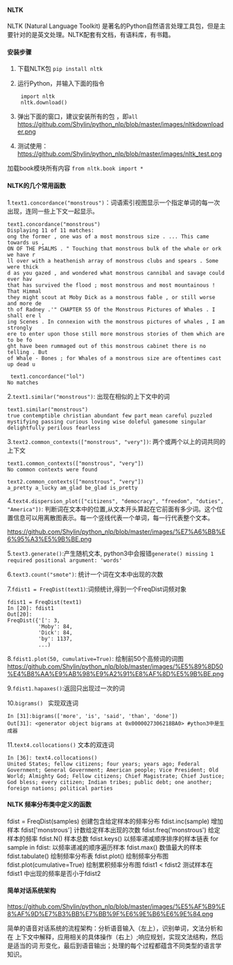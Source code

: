#### NLTK

NLTK (Natural Language Toolkit) 是著名的Python自然语言处理工具包，但是主要针对的是英文处理。NLTK配套有文档，有语料库，有书籍。



#### 安装步骤

1. 下载NLTK包 `pip install nltk`

2. 运行Python，并输入下面的指令

   ```
    import nltk
    nltk.download()

   ```

3. 弹出下面的窗口，建议安装所有的包 ，即`all`
https://github.com/Shylin/python_nlp/blob/master/images/nltkdownloader.png
   

4. 测试使用：
https://github.com/Shylin/python_nlp/blob/master/images/nltk_test.png


加载book模块所有内容 `from nltk.book import *`



#### NLTK的几个常用函数

1.`text1.concordance("monstrous")`：词语索引视图显示一个指定单词的每一次出现，连同一些上下文一起显示。

```
text1.concordance("monstrous")
Displaying 11 of 11 matches:
ong the former , one was of a most monstrous size . ... This came towards us ,
ON OF THE PSALMS . " Touching that monstrous bulk of the whale or ork we have r
ll over with a heathenish array of monstrous clubs and spears . Some were thick
d as you gazed , and wondered what monstrous cannibal and savage could ever hav
that has survived the flood ; most monstrous and most mountainous ! That Himmal
they might scout at Moby Dick as a monstrous fable , or still worse and more de
th of Radney .'" CHAPTER 55 Of the Monstrous Pictures of Whales . I shall ere l
ing Scenes . In connexion with the monstrous pictures of whales , I am strongly
ere to enter upon those still more monstrous stories of them which are to be fo
ght have been rummaged out of this monstrous cabinet there is no telling . But
of Whale - Bones ; for Whales of a monstrous size are oftentimes cast up dead u

 text1.concordance("lol")
No matches
```

2.`text1.similar("monstrous")`: 出现在相似的上下文中的词

```
text1.similar("monstrous")
true contemptible christian abundant few part mean careful puzzled
mystifying passing curious loving wise doleful gamesome singular
delightfully perilous fearless
```

3.`text2.common_contexts(["monstrous", "very"])`: 两个或两个以上的词共同的上下文

```
text1.common_contexts(["monstrous", "very"])
No common contexts were found

text2.common_contexts(["monstrous", "very"])
a_pretty a_lucky am_glad be_glad is_pretty
```

4.`text4.dispersion_plot(["citizens", "democracy", "freedom", "duties", "America"])`: 判断词在文本中的位置,从文本开头算起在它前面有多少词。这个位置信息可以用离散图表示。每一个竖线代表一个单词，每一行代表整个文本。

https://github.com/Shylin/python_nlp/blob/master/images/%E7%A6%BB%E6%95%A3%E5%9B%BE.png

5.`text3.generate()`:产生随机文本, python3中会报错`generate() missing 1 required positional argument: 'words'`

6.`text3.count("smote")`: 统计一个词在文本中出现的次数

7.`fdist1 = FreqDist(text1)`:词频统计,得到一个FreqDist词频对象

```
fdist1 = FreqDist(text1)
In [20]: fdist1
Out[20]:
FreqDist({'[': 3,
          'Moby': 84,
          'Dick': 84,
          'by': 1137,
          ...)

```

8.`fdist1.plot(50, cumulative=True)`: 绘制前50个高频词的词图
https://github.com/Shylin/python_nlp/blob/master/images/%E5%89%8D50%E4%B8%AA%E9%AB%98%E9%A2%91%E8%AF%8D%E5%9B%BE.png


9.`fdist1.hapaxes()`:返回只出现过一次的词

10.`bigrams() ` 实现双连词 

```
In [31]:bigrams(['more', 'is', 'said', 'than', 'done'])
Out[31]: <generator object bigrams at 0x0000027306218BA0> #ython3中是生成器
```

11.`text4.collocations()` 文本的双连词

```
In [36]: text4.collocations()
United States; fellow citizens; four years; years ago; Federal
Government; General Government; American people; Vice President; Old
World; Almighty God; Fellow citizens; Chief Magistrate; Chief Justice;
God bless; every citizen; Indian tribes; public debt; one another;
foreign nations; political parties
```



#### NLTK 频率分布类中定义的函数

fdist = FreqDist(samples) 创建包含给定样本的频率分布
fdist.inc(sample) 增加样本
fdist['monstrous'] 计数给定样本出现的次数
fdist.freq('monstrous') 给定样本的频率
fdist.N() 样本总数
fdist.keys() 以频率递减顺序排序的样本链表
for sample in fdist: 以频率递减的顺序遍历样本
fdist.max() 数值最大的样本
fdist.tabulate() 绘制频率分布表
fdist.plot() 绘制频率分布图
fdist.plot(cumulative=True) 绘制累积频率分布图
fdist1 < fdist2 测试样本在fdist1 中出现的频率是否小于fdist2



#### 简单对话系统架构
https://github.com/Shylin/python_nlp/blob/master/images/%E5%AF%B9%E8%AF%9D%E7%B3%BB%E7%BB%9F%E6%9E%B6%E6%9E%84.png


简单的语音对话系统的流程架构：分析语音输入（左上），识别单词，文法分析和在
上下文中解释，应用相关的具体操作（右上）;响应规划，实现文法结构，然后是适当的词
形变化，最后到语音输出；处理的每个过程都蕴含不同类型的语言学知识。

